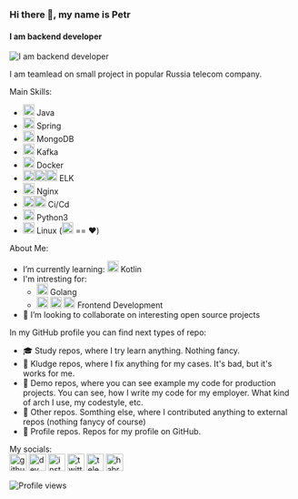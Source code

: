 ### Hi there 👋, my name is Petr
#### I am backend developer
![I am backend developer](https://keptelr.github.io/img/logo.png)

I am teamlead on small project in popular Russia telecom company.

Main Skills:
- <img src='https://keptelr.github.io/icons/java.svg' alt='Java' height='20'> Java 
- <img src='https://keptelr.github.io/icons/springio.svg' alt='Spring' height='20'> Spring 
- <img src='https://keptelr.github.io/icons/mongodb.svg' alt='MongoDB' height='20'> MongoDB
- <img src='https://keptelr.github.io/icons/kafka.svg' alt='Kafka' height='20'> Kafka
- <img src='https://keptelr.github.io/icons/docker.svg' alt='Docker' height='20'> Docker 
- <img src='https://keptelr.github.io/icons/elastic.svg' alt='Elasticsearch' height='20'><img src='https://keptelr.github.io/icons/logstash.svg' alt='Logstash' height='20'><img src='https://keptelr.github.io/icons/kibana.svg' alt='Kibana' height='20'> ELK
- <img src='https://keptelr.github.io/icons/nginx.svg' alt='Nginx' height='20'> Nginx
- <img src='https://keptelr.github.io/icons/gitlab.svg' alt='Gitlab' height='20'><img src='https://keptelr.github.io/icons/jenkins.svg' alt='Jenkins' height='20'> Ci/Cd
- <img src='https://keptelr.github.io/icons/python.svg' alt='Python' height='20'> Python3
- <img src='https://keptelr.github.io/icons/linux.svg' alt='Linux' height='20'> Linux (<img src='https://keptelr.github.io/icons/ubuntu.svg' alt='Ubuntu' height='20'> == ❤️)

About Me:
- I’m currently learning: <img src='https://keptelr.github.io/icons/kotlin.svg' alt='Kotlin' height='20'> Kotlin
- I'm intresting for:
  - <img src='https://keptelr.github.io/icons/go.svg' alt='Go' height='20'> Golang
  - <img src='https://keptelr.github.io/icons/typescript.svg' alt='Typescript' height='20'> <img src='https://keptelr.github.io/icons/angular.svg' alt='Angular' height='20'> <img src='https://keptelr.github.io/icons/react.svg' alt='ReactJs' height='20'> Frontend Development
- 👯 I’m looking to collaborate on interesting open source projects 


In my GitHub profile you can find next types of repo:
- 🎓 Study repos, where I try learn anything. Nothing fancy.  
- 💩 Kludge repos, where I fix anything for my cases. It's bad, but it's works for me.
- 🎥 Demo repos, where you can see example my code for production projects. You can see, how I write my code for my employer. What kind of arch I use, my codestyle, etc.
- 🎲 Other repos. Somthing else, where I contributed anything to external repos (nothing fanycy of course)
- 🤔 Profile repos. Repos for my profile on GitHub.

My socials: <br>
[<img src='https://keptelr.github.io/icons/github.svg' alt='github' height='30'>](https://github.com/keptelr)  [<img src='https://keptelr.github.io/icons/devto.svg' alt='dev' height='30'>](https://dev.to/keptelr)  [<img src='https://keptelr.github.io/icons/instagram.svg' alt='instagram' height='30'>](https://www.instagram.com/keptelr/)  [<img src='https://keptelr.github.io/icons/twitter.svg' alt='twitter' height='30'>](https://twitter.com/keptelr) [<img src='https://keptelr.github.io/icons/telegram.svg' alt='telegram' height='30'>](http://t.me/keptelr)  [<img src='https://keptelr.github.io/icons/habr.png' alt='habr' height='30'>](https://habr.com/ru/users/keptelr/)  

![Profile views](https://gpvc.arturio.dev/keptelr)  
